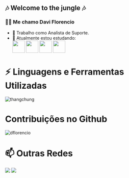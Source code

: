 ## 🎶 Welcome to the jungle 🎶 

<p align="center"></p>

<!--


- 🔭 I’m currently working on ...
- 🌱 I’m currently learning ...
- 👯 I’m looking to collaborate on ...
- 🤔 I’m looking for help with ...
- 💬 Ask me about ...
- 📫 How to reach me: ...
- 😄 Pronouns: ...
- ⚡ Fun fact: ...
-->
 ### 🧑‍💻 Me chamo Davi Florencio 
- 🔭 Trabalho como Analista de Suporte.
- 🌱 Atualmente estou estudando:
   </br><img  width="40" height="40" src="https://cdn.jsdelivr.net/gh/devicons/devicon/icons/csharp/csharp-plain.svg" />  <img padding="10px" width="40" heigth="40" src="https://cdn.jsdelivr.net/gh/devicons/devicon/icons/amazonwebservices/amazonwebservices-original-wordmark.svg" />   <img heigth="40" width="40" src="https://cdn.jsdelivr.net/gh/devicons/devicon/icons/linux/linux-original.svg" /> <img  width="40" height="40" src="https://cdn.jsdelivr.net/gh/devicons/devicon/icons/git/git-original.svg" />
           



# ⚡ Linguagens e Ferramentas Utilizadas

<!--<code><img height="32" src="https://raw.githubusercontent.com/github/explore/80688e429a7d4ef2fca1e82350fe8e3517d3494d/topics/csharp/csharp.png"></code>
<code><img height="32" src="https://raw.githubusercontent.com/github/explore/80688e429a7d4ef2fca1e82350fe8e3517d3494d/topics/rust/rust.png"></code>
<code><img height="32" src="https://raw.githubusercontent.com/github/explore/80688e429a7d4ef2fca1e82350fe8e3517d3494d/topics/nodejs/nodejs.png"></code>
<code><img height="32" src="https://raw.githubusercontent.com/github/explore/5c058a388828bb5fde0bcafd4bc867b5bb3f26f3/topics/graphql/graphql.png"></code>
<code><img height="32" src="https://raw.githubusercontent.com/github/explore/3fd951e49a8e2af94627092d80c236c00df95ae3/topics/grpc/grpc.png"></code>
<code><img height="32" src="https://raw.githubusercontent.com/github/explore/80688e429a7d4ef2fca1e82350fe8e3517d3494d/topics/react/react.png"></code>
<code><img height="32" src="https://raw.githubusercontent.com/github/explore/80688e429a7d4ef2fca1e82350fe8e3517d3494d/topics/git/git.png"></code> 
<code><img height="32" src="https://raw.githubusercontent.com/github/explore/80688e429a7d4ef2fca1e82350fe8e3517d3494d/topics/kubernetes/kubernetes.png"></code>-->
<img src="https://github-readme-stats.vercel.app/api/top-langs/?username=dflorencio&hide=css,html,powershell,elm,php,javascript&show_icons=true&count_private=true&theme=radical&layout=compact" alt="thangchung" />

# Contribuições no Github 

<img src="https://github-readme-stats.vercel.app/api?username=dflorencio&show_icons=true&count_private=true&theme=radical" alt="dflorencio" />

# 📫 Outras Redes


<a href="https://instagram.com/florenciodavi" target="_blank"><img loading="lazy" src="https://img.shields.io/badge/-Instagram-%23E4405F?style=for-the-badge&logo=instagram&logoColor=white" target="_blank"></a> <a href="https://www.linkedin.com/in/davi-florencio-b9321038/" target="_blank"><img loading="lazy" src="https://img.shields.io/badge/-LinkedIn-%230077B5?style=for-the-badge&logo=linkedin&logoColor=white" target="_blank">
